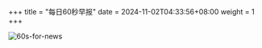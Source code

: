 +++
title = "每日60秒早报"
date = 2024-11-02T04:33:56+08:00
weight = 1
+++

![60s-for-news](/img/zaobao/zaobao.png "由 ALAPI 提供支持")
